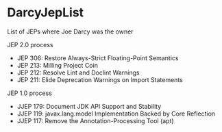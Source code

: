 # DarcyJepList
List of JEPs where Joe Darcy was the owner

JEP 2.0 process

* JEP 306: Restore Always-Strict Floating-Point Semantics
* JEP 213: Milling Project Coin
* JEP 212: Resolve Lint and Doclint Warnings
* JEP 211: Elide Deprecation Warnings on Import Statements

JEP 1.0 process

* JJEP 179: Document JDK API Support and Stability
* JJEP 119: javax.lang.model Implementation Backed by Core Reflection
* JJEP 117: Remove the Annotation-Processing Tool (apt)
